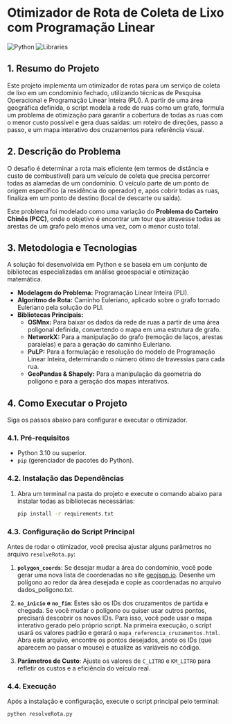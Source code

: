 # Otimizador de Rota de Coleta de Lixo com Programação Linear

![Python](https://img.shields.io/badge/Python-3.10%2B-blue.svg)
![Libraries](https://img.shields.io/badge/Libraries-OSMnx%20%7C%20PuLP%20%7C%20GeoPandas-orange.svg)

## 1. Resumo do Projeto

Este projeto implementa um otimizador de rotas para um serviço de coleta de lixo em um condomínio fechado, utilizando técnicas de Pesquisa Operacional e Programação Linear Inteira (PLI). A partir de uma área geográfica definida, o script modela a rede de ruas como um grafo, formula um problema de otimização para garantir a cobertura de todas as ruas com o menor custo possível e gera duas saídas: um roteiro de direções, passo a passo, e um mapa interativo dos cruzamentos para referência visual.

## 2. Descrição do Problema

O desafio é determinar a rota mais eficiente (em termos de distância e custo de combustível) para um veículo de coleta que precisa percorrer todas as alamedas de um condomínio. O veículo parte de um ponto de origem específico (a residência do operador) e, após cobrir todas as ruas, finaliza em um ponto de destino (local de descarte ou saída).

Este problema foi modelado como uma variação do **Problema do Carteiro Chinês (PCC)**, onde o objetivo é encontrar um tour que atravesse todas as arestas de um grafo pelo menos uma vez, com o menor custo total.

## 3. Metodologia e Tecnologias

A solução foi desenvolvida em Python e se baseia em um conjunto de bibliotecas especializadas em análise geoespacial e otimização matemática.

* **Modelagem do Problema:** Programação Linear Inteira (PLI).
* **Algoritmo de Rota:** Caminho Euleriano, aplicado sobre o grafo tornado Euleriano pela solução do PLI.
* **Bibliotecas Principais:**
    * **OSMnx:** Para baixar os dados da rede de ruas a partir de uma área poligonal definida, convertendo o mapa em uma estrutura de grafo.
    * **NetworkX:** Para a manipulação do grafo (remoção de laços, arestas paralelas) e para a geração do caminho Euleriano.
    * **PuLP:** Para a formulação e resolução do modelo de Programação Linear Inteira, determinando o número ótimo de travessias para cada rua.
    * **GeoPandas & Shapely:** Para a manipulação da geometria do polígono e para a geração dos mapas interativos.

## 4. Como Executar o Projeto

Siga os passos abaixo para configurar e executar o otimizador.

### 4.1. Pré-requisitos

* Python 3.10 ou superior.
* `pip` (gerenciador de pacotes do Python).

### 4.2. Instalação das Dependências

1.  Abra um terminal na pasta do projeto e execute o comando abaixo para instalar todas as bibliotecas necessárias:
    ```bash
    pip install -r requirements.txt
    ```

### 4.3. Configuração do Script Principal

Antes de rodar o otimizador, você precisa ajustar alguns parâmetros no arquivo `resolveRota.py`:

1.  **`polygon_coords`**: Se desejar mudar a área do condomínio, você pode gerar uma nova lista de coordenadas no site [geojson.io](http://geojson.io/). Desenhe um polígono ao redor da área desejada e copie as coordenadas no arquivo dados_poligono.txt.

2.  **`no_inicio` e `no_fim`**: Estes são os IDs dos cruzamentos de partida e chegada. Se você mudar o polígono ou quiser usar outros pontos, precisará descobrir os novos IDs. Para isso, você pode usar o mapa interativo gerado pelo próprio script. Na primeira execução, o script usará os valores padrão e gerará o `mapa_referencia_cruzamentos.html`. Abra este arquivo, encontre os pontos desejados, anote os IDs (que aparecem ao passar o mouse) e atualize as variáveis no código.

3.  **Parâmetros de Custo**: Ajuste os valores de `C_LITRO` e `KM_LITRO` para refletir os custos e a eficiência do veículo real.

### 4.4. Execução

Após a instalação e configuração, execute o script principal pelo terminal:

```bash
python resolveRota.py